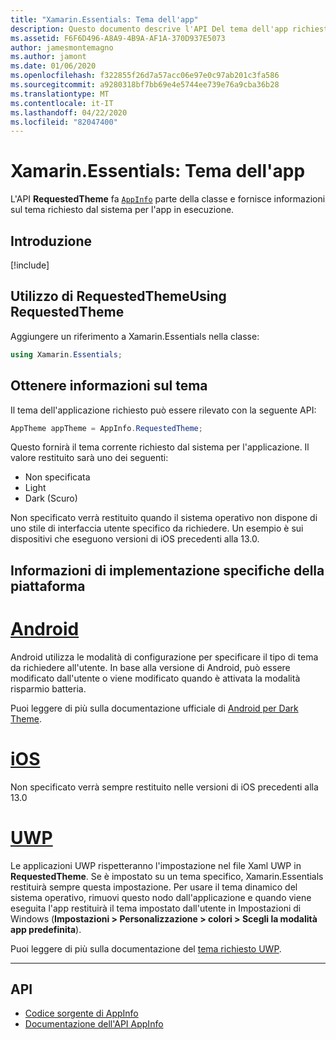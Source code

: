 ```yaml
---
title: "Xamarin.Essentials: Tema dell'app"
description: Questo documento descrive l'API Del tema dell'app richiesto in Xamarin.Essentials, che fornisce informazioni sullo stile del tema richiesto per l'app in esecuzione.
ms.assetid: F6F6D496-A8A9-4B9A-AF1A-370D937E5073
author: jamesmontemagno
ms.author: jamont
ms.date: 01/06/2020
ms.openlocfilehash: f322855f26d7a57acc06e97e0c97ab201c3fa586
ms.sourcegitcommit: a9280318bf7bb69e4e5744ee739e76a9cba36b28
ms.translationtype: MT
ms.contentlocale: it-IT
ms.lasthandoff: 04/22/2020
ms.locfileid: "82047400"
---
```

# <a name="xamarinessentials-app-theme"></a>Xamarin.Essentials: Tema dell'app

L'API **RequestedTheme** fa [`AppInfo`](app-information.md) parte della classe e fornisce informazioni sul tema richiesto dal sistema per l'app in esecuzione.

## <a name="get-started"></a>Introduzione

[!include[](~/essentials/includes/get-started.md)]

## <a name="using-requestedtheme"></a>Utilizzo di RequestedThemeUsing RequestedTheme

Aggiungere un riferimento a Xamarin.Essentials nella classe:

```csharp
using Xamarin.Essentials;
```

## <a name="obtaining-theme-information"></a>Ottenere informazioni sul tema

Il tema dell'applicazione richiesto può essere rilevato con la seguente API:

```csharp
AppTheme appTheme = AppInfo.RequestedTheme;

```

Questo fornirà il tema corrente richiesto dal sistema per l'applicazione. Il valore restituito sarà uno dei seguenti:

* Non specificata
* Light
* Dark (Scuro)

Non specificato verrà restituito quando il sistema operativo non dispone di uno stile di interfaccia utente specifico da richiedere. Un esempio è sui dispositivi che eseguono versioni di iOS precedenti alla 13.0.


## <a name="platform-implementation-specifics"></a>Informazioni di implementazione specifiche della piattaforma

# <a name="android"></a>[Android](#tab/android)

Android utilizza le modalità di configurazione per specificare il tipo di tema da richiedere all'utente. In base alla versione di Android, può essere modificato dall'utente o viene modificato quando è attivata la modalità risparmio batteria.

Puoi leggere di più sulla documentazione ufficiale di [Android per Dark Theme](https://developer.android.com/guide/topics/ui/look-and-feel/darktheme).


# <a name="ios"></a>[iOS](#tab/ios)

Non specificato verrà sempre restituito nelle versioni di iOS precedenti alla 13.0 


# <a name="uwp"></a>[UWP](#tab/uwp)

Le applicazioni UWP rispetteranno l'impostazione nel file Xaml UWP in **RequestedTheme**. Se è impostato su un tema specifico, Xamarin.Essentials restituirà sempre questa impostazione. Per usare il tema dinamico del sistema operativo, rimuovi questo nodo dall'applicazione e quando viene eseguita l'app restituirà il tema impostato dall'utente in Impostazioni di Windows (**Impostazioni > Personalizzazione > colori > Scegli la modalità app predefinita**).

Puoi leggere di più sulla documentazione del [tema richiesto UWP](https://docs.microsoft.com/uwp/api/windows.ui.xaml.application.requestedtheme).

--------------

## <a name="api"></a>API

- [Codice sorgente di AppInfo](https://github.com/xamarin/Essentials/tree/master/Xamarin.Essentials/AppInfo)
- [Documentazione dell'API AppInfo](xref:Xamarin.Essentials.AppInfo)
